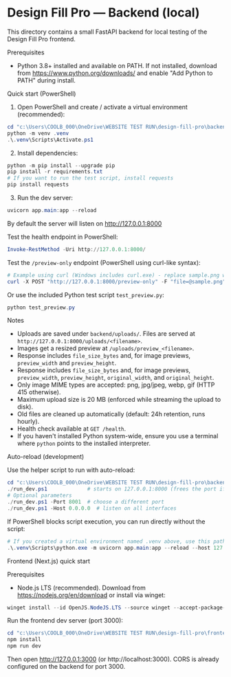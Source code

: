 # Design Fill Pro — Backend (local)

This directory contains a small FastAPI backend for local testing of the Design Fill Pro frontend.

Prerequisites
- Python 3.8+ installed and available on PATH. If not installed, download from https://www.python.org/downloads/ and enable "Add Python to PATH" during install.

Quick start (PowerShell)

1. Open PowerShell and create / activate a virtual environment (recommended):

```powershell
cd "c:\Users\COOLB_000\OneDrive\WEBSITE TEST RUN\design-fill-pro\backend"
python -m venv .venv
.\.venv\Scripts\Activate.ps1
```

2. Install dependencies:

```powershell
python -m pip install --upgrade pip
pip install -r requirements.txt
# If you want to run the test script, install requests
pip install requests
```

3. Run the dev server:

```powershell
uvicorn app.main:app --reload
```

By default the server will listen on http://127.0.0.1:8000

Test the health endpoint in PowerShell:

```powershell
Invoke-RestMethod -Uri http://127.0.0.1:8000/
```

Test the `/preview-only` endpoint (PowerShell using curl-like syntax):

```powershell
# Example using curl (Windows includes curl.exe) - replace sample.png with a real file path
curl -X POST "http://127.0.0.1:8000/preview-only" -F "file=@sample.png" -F "complexity=0.7" -F "depth=7.0"
```

Or use the included Python test script `test_preview.py`:

```powershell
python test_preview.py
```

Notes
- Uploads are saved under `backend/uploads/`. Files are served at `http://127.0.0.1:8000/uploads/<filename>`.
- Images get a resized preview at `/uploads/preview_<filename>`.
- Response includes `file_size_bytes` and, for image previews, `preview_width` and `preview_height`.
 - Response includes `file_size_bytes` and, for image previews, `preview_width`, `preview_height`, `original_width`, and `original_height`.
- Only image MIME types are accepted: png, jpg/jpeg, webp, gif (HTTP 415 otherwise).
- Maximum upload size is 20 MB (enforced while streaming the upload to disk).
- Old files are cleaned up automatically (default: 24h retention, runs hourly).
- Health check available at `GET /health`.
- If you haven't installed Python system-wide, ensure you use a terminal where `python` points to the installed interpreter.

Auto-reload (development)

Use the helper script to run with auto-reload:

```powershell
cd "c:\Users\COOLB_000\OneDrive\WEBSITE TEST RUN\design-fill-pro\backend"
./run_dev.ps1             # starts on 127.0.0.1:8000 (frees the port if busy)
# Optional parameters
./run_dev.ps1 -Port 8001  # choose a different port
./run_dev.ps1 -Host 0.0.0.0  # listen on all interfaces
```

If PowerShell blocks script execution, you can run directly without the script:

```powershell
# If you created a virtual environment named .venv above, use this path instead:
.\.venv\Scripts\python.exe -m uvicorn app.main:app --reload --host 127.0.0.1 --port 8000
```

Frontend (Next.js) quick start

Prerequisites
- Node.js LTS (recommended). Download from https://nodejs.org/en/download or install via winget:

```powershell
winget install --id OpenJS.NodeJS.LTS --source winget --accept-package-agreements --accept-source-agreements
```

Run the frontend dev server (port 3000):

```powershell
cd "c:\Users\COOLB_000\OneDrive\WEBSITE TEST RUN\design-fill-pro\frontend"
npm install
npm run dev
```

Then open http://127.0.0.1:3000 (or http://localhost:3000). CORS is already configured on the backend for port 3000.
